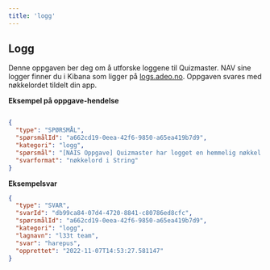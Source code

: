 ```yaml
---
title: 'logg'
---
```


## Logg

Denne oppgaven ber deg om å utforske loggene til Quizmaster.
NAV sine logger finner du i Kibana som ligger på [logs.adeo.no](https://logs.adeo.no).
Oppgaven svares med nøkkelordet tildelt din app.

**Eksempel på oppgave-hendelse**

```json

{
  "type": "SPØRSMÅL",
  "spørsmålId": "a662cd19-0eea-42f6-9850-a65ea419b7d9",
  "kategori": "logg",
  "spørsmål": "[NAIS Oppgave] Quizmaster har logget en hemmelig nøkkel for deg i sine logger, klarer du å finne denne nøkkelen og sende den tilbake?",
  "svarformat": "nøkkelord i String"
}
```

**Eksempelsvar**

``` json
{
  "type": "SVAR",
  "svarId": "db99ca84-07d4-4720-8841-c80786ed8cfc",
  "spørsmålId": "a662cd19-0eea-42f6-9850-a65ea419b7d9",
  "kategori": "logg",
  "lagnavn": "l33t team",
  "svar": "harepus",
  "opprettet": "2022-11-07T14:53:27.581147"
}
```
